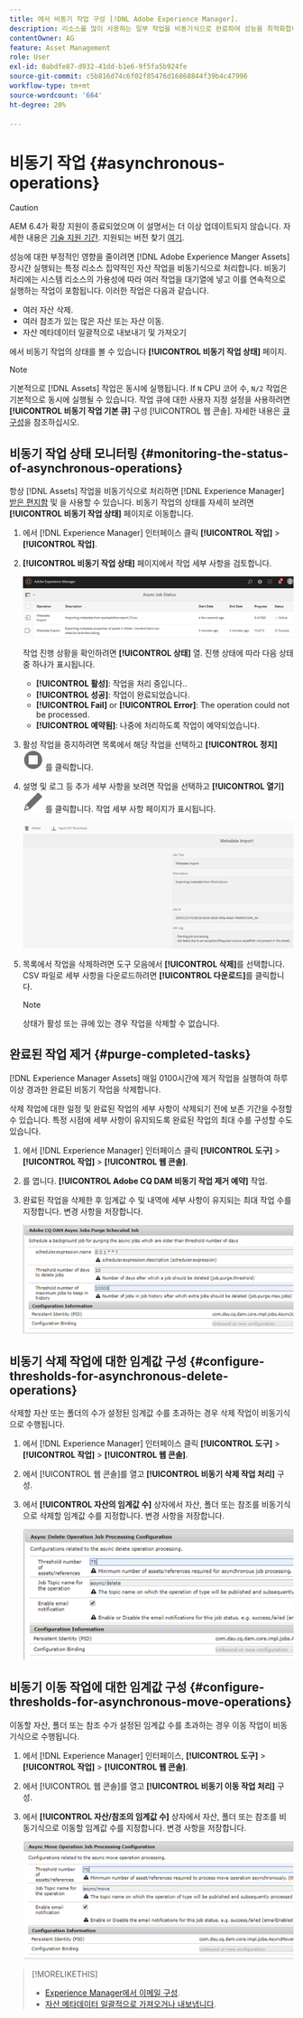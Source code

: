 ```yaml
---
title: 에서 비동기 작업 구성 [!DNL Adobe Experience Manager].
description: 리소스를 많이 사용하는 일부 작업을 비동기식으로 완료하여 성능을 최적화합니다. [!DNL Experience Manager Assets].
contentOwner: AG
feature: Asset Management
role: User
exl-id: 0abdfe87-d932-41dd-b1e6-9f5fa5b924fe
source-git-commit: c5b816d74c6f02f85476d16868844f39b4c47996
workflow-type: tm+mt
source-wordcount: '664'
ht-degree: 20%

---
```


# 비동기 작업 {#asynchronous-operations}

>[!CAUTION]
>
>AEM 6.4가 확장 지원이 종료되었으며 이 설명서는 더 이상 업데이트되지 않습니다. 자세한 내용은 [기술 지원 기간](https://helpx.adobe.com/kr/support/programs/eol-matrix.html). 지원되는 버전 찾기 [여기](https://experienceleague.adobe.com/docs/).

성능에 대한 부정적인 영향을 줄이려면 [!DNL Adobe Experience Manger Assets] 장시간 실행되는 특정 리소스 집약적인 자산 작업을 비동기식으로 처리합니다. 비동기 처리에는 시스템 리소스의 가용성에 따라 여러 작업을 대기열에 넣고 이를 연속적으로 실행하는 작업이 포함됩니다. 이러한 작업은 다음과 같습니다.

* 여러 자산 삭제.
* 여러 참조가 있는 많은 자산 또는 자산 이동.
* 자산 메타데이터 일괄적으로 내보내기 및 가져오기

에서 비동기 작업의 상태를 볼 수 있습니다 **[!UICONTROL 비동기 작업 상태]** 페이지.

>[!NOTE]
>
>기본적으로 [!DNL Assets] 작업은 동시에 실행됩니다. If `N` CPU 코어 수, `N/2` 작업은 기본적으로 동시에 실행될 수 있습니다. 작업 큐에 대한 사용자 지정 설정을 사용하려면 **[!UICONTROL 비동기 작업 기본 큐]** 구성 [!UICONTROL 웹 콘솔]. 자세한 내용은 [큐 구성](https://sling.apache.org/documentation/bundles/apache-sling-eventing-and-job-handling.html#queue-configurations)을 참조하십시오.

## 비동기 작업 상태 모니터링 {#monitoring-the-status-of-asynchronous-operations}

항상 [!DNL Assets] 작업을 비동기식으로 처리하면 [!DNL Experience Manager] [받은 편지함](/help/sites-authoring/inbox.md) 및 을 사용할 수 있습니다. 비동기 작업의 상태를 자세히 보려면 **[!UICONTROL 비동기 작업 상태]** 페이지로 이동합니다.

1. 에서 [!DNL Experience Manager] 인터페이스 클릭 **[!UICONTROL 작업]** > **[!UICONTROL 작업]**.

1. **[!UICONTROL 비동기 작업 상태]** 페이지에서 작업 세부 사항을 검토합니다.

   ![비동기 작업의 상태 및 세부 정보](assets/job_status.png)

   작업 진행 상황을 확인하려면 **[!UICONTROL 상태]** 열. 진행 상태에 따라 다음 상태 중 하나가 표시됩니다.

   * **[!UICONTROL 활성]**: 작업을 처리 중입니다..
   * **[!UICONTROL 성공]**: 작업이 완료되었습니다.
   * **[!UICONTROL Fail]** or **[!UICONTROL Error]**: The operation could not be processed.
   * **[!UICONTROL 예약됨]**: 나중에 처리하도록 작업이 예약되었습니다.

1. 활성 작업을 중지하려면 목록에서 해당 작업을 선택하고 **[!UICONTROL 정지]** ![중지 아이콘](assets/do-not-localize/stop_icon.svg) 를 클릭합니다.

1. 설명 및 로그 등 추가 세부 사항을 보려면 작업을 선택하고 **[!UICONTROL 열기]** ![open_icon](assets/do-not-localize/edit_icon.svg) 를 클릭합니다. 작업 세부 사항 페이지가 표시됩니다.

   ![메타데이터 가져오기 작업의 세부 정보](assets/job_details.png)

1. 목록에서 작업을 삭제하려면 도구 모음에서 **[!UICONTROL 삭제]**&#x200B;를 선택합니다. CSV 파일로 세부 사항을 다운로드하려면 **[!UICONTROL 다운로드]**&#x200B;를 클릭합니다.

   >[!NOTE]
   >
   >상태가 활성 또는 큐에 있는 경우 작업을 삭제할 수 없습니다.

## 완료된 작업 제거 {#purge-completed-tasks}

[!DNL Experience Manager Assets] 매일 0100시간에 제거 작업을 실행하여 하루 이상 경과한 완료된 비동기 작업을 삭제합니다.

<!-- TBD: Find out from the engineering team and mention the time zone of this 1:00 am task.
-->

삭제 작업에 대한 일정 및 완료된 작업의 세부 사항이 삭제되기 전에 보존 기간을 수정할 수 있습니다. 특정 시점에 세부 사항이 유지되도록 완료된 작업의 최대 수를 구성할 수도 있습니다.

1. 에서 [!DNL Experience Manager] 인터페이스 클릭 **[!UICONTROL 도구]** > **[!UICONTROL 작업]** > **[!UICONTROL 웹 콘솔]**.
1. 를 엽니다. **[!UICONTROL Adobe CQ DAM 비동기 작업 제거 예약]** 작업.
1. 완료된 작업을 삭제한 후 임계값 수 및 내역에 세부 사항이 유지되는 최대 작업 수를 지정합니다. 변경 사항을 저장합니다.

   ![비동기 작업 제거를 예약하기 위한 구성](assets/purge_job.png)

## 비동기 삭제 작업에 대한 임계값 구성 {#configure-thresholds-for-asynchronous-delete-operations}

삭제할 자산 또는 폴더의 수가 설정된 임계값 수를 초과하는 경우 삭제 작업이 비동기식으로 수행됩니다.

1. 에서 [!DNL Experience Manager] 인터페이스 클릭 **[!UICONTROL 도구]** > **[!UICONTROL 작업]** > **[!UICONTROL 웹 콘솔]**.
1. 에서 [!UICONTROL 웹 콘솔]를 열고 **[!UICONTROL 비동기 삭제 작업 처리]** 구성.
1. 에서 **[!UICONTROL 자산의 임계값 수]** 상자에서 자산, 폴더 또는 참조를 비동기식으로 삭제할 임계값 수를 지정합니다. 변경 사항을 저장합니다.

   ![자산을 삭제할 작업에 대한 임계값 제한 설정](assets/delete_threshold.png)

## 비동기 이동 작업에 대한 임계값 구성 {#configure-thresholds-for-asynchronous-move-operations}

이동할 자산, 폴더 또는 참조 수가 설정된 임계값 수를 초과하는 경우 이동 작업이 비동기식으로 수행됩니다.

1. 에서 [!DNL Experience Manager] 인터페이스, **[!UICONTROL 도구]** > **[!UICONTROL 작업]** > **[!UICONTROL 웹 콘솔]**.
1. 에서 [!UICONTROL 웹 콘솔]를 열고 **[!UICONTROL 비동기 이동 작업 처리]** 구성.
1. 에서 **[!UICONTROL 자산/참조의 임계값 수]** 상자에서 자산, 폴더 또는 참조를 비동기식으로 이동할 임계값 수를 지정합니다. 변경 사항을 저장합니다.

   ![작업을 통해 자산을 이동할 임계값 제한 설정](assets/move_threshold.png)

>[!MORELIKETHIS]
>
>* [Experience Manager에서 이메일 구성](/help/sites-administering/notification.md).
>* [자산 메타데이터 일괄적으로 가져오거나 내보냅니다](/help/assets/metadata-import-export.md).


